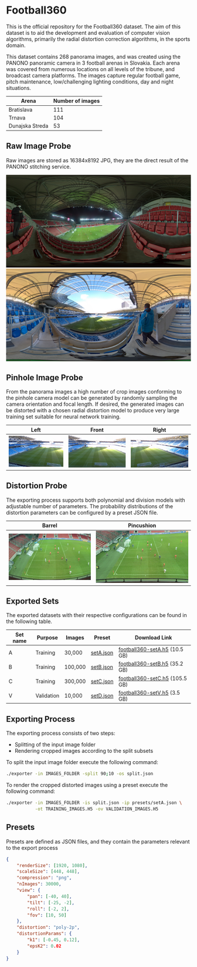 # Football360

This is the official repository for the Football360 dataset. The aim of this dataset is to aid the development and evaluation of computer vision algorithms, primarily the radial distortion correction algorithms, in the sports domain.

This dataset contains 268 panorama images, and was created using the PANONO panoramic camera in 3 football arenas in Slovakia. Each arena was covered from numerous locations on all levels of the tribune, and broadcast camera platforms. The images capture regular football game, pitch maintenance, low/challenging lighting conditions, day and night situations.


| Arena           | Number of images |
| --------------- | ---------------- |
| Bratislava      | 111              |
| Trnava          | 104              |
| Dunajska Streda | 53               |



## Raw Image Probe

Raw images are stored as 16384x8192 JPG, they are the direct result of the PANONO stitching service.

![](images/probe/raw/catt-2-0032.jpg)
![](images/probe/raw/nfba-0016.jpg)


## Pinhole Image Probe

From the panorama images a high number of crop images conforming to the pinhole camera model can be generated by randomly sampling the camera orientation and focal length. If desired, the generated images can be distorted with a chosen radial distortion model to produce very large training set suitable for neural network training.


| Left  | Front  | Right  |
| ------- | ------- | --------|
| ![](images/probe/pinhole/img-001.jpg) | ![](images/probe/pinhole/img-002.jpg) | ![](images/probe/pinhole/img-003.jpg) |


## Distortion Probe

The exporting process supports both polynomial and division models with adjustable number of parameters. The probability distributions of the distortion parameters can be configured by a preset JSON file.

| Barrel | Pincushion |
| ------- | ----- |
| ![](images/probe/distort/barrel.jpg) | ![](images/probe/distort/pincushion.jpg) |


## Exported Sets

The exported datasets with their respective configurations can be found in the following table.

| Set name | Purpose    | Images  | Preset    | Download Link |
| -------- | ---------- | ------- | --------- | ------------- |
| A        | Training   | 30,000  | [setA.json](presets/setA.json) | [football360-setA.h5](https://data.deepmagic.sk/data/fiit/football360/football360-setA.h5) (10.5 GB) |
| B        | Training   | 100,000 | [setB.json](presets/setB.json) | [football360-setB.h5](https://data.deepmagic.sk/data/fiit/football360/football360-setB.h5) (35.2 GB) |
| C        | Training   | 300,000 | [setC.json](presets/setC.json) | [football360-setC.h5](https://data.deepmagic.sk/data/fiit/football360/football360-setC.h5) (105.5 GB) |
| V        | Validation | 10,000  | [setD.json](presets/setD.json) | [football360-setV.h5](https://data.deepmagic.sk/data/fiit/football360/football360-setV.h5) (3.5 GB) |


## Exporting Process

The exporting process consists of two steps:

 - Splitting of the input image folder
 - Rendering cropped images according to the split subsets


To split the input image folder execute the following command:

``` bash
./exporter -in IMAGES_FOLDER -split 90;10 -os split.json
```

To render the cropped distorted images using a preset execute the following command:

``` bash
./exporter -in IMAGES_FOLDER -is split.json -ip presets/setA.json \
           -ot TRAINING_IMAGES.H5 -ov VALIDATION_IMAGES.H5
```


## Presets

Presets are defined as JSON files, and they contain the parameters relevant to the export process

``` json
{
    "renderSize": [1920, 1080],
    "scaleSize": [448, 448],
    "compression": "png",
    "nImages": 30000,    
    "view": {
        "pan": [-40, 40],
        "tilt": [-25, -2],
        "roll": [-2, 2],
        "fov": [10, 50]
    },
    "distortion": "poly-2p",
    "distortionParams": {
        "k1": [-0.45, 0.12],
        "epsK2": 0.02
    }
}
```
